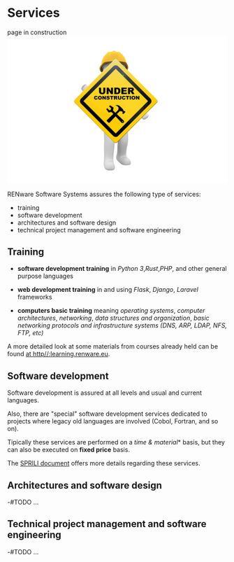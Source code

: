 # Services

page in construction
![wip picture](pictures/under_maintenance.png)

RENware Software Systems assures the following type of services:

* training
* software development
* architectures and software design
* technical project management and software engineering




## Training

* **software development training** in *Python 3*,*Rust*,*PHP*, and other general purpose languages 

* **web development training** in and using *Flask*, *Django*, *Laravel* frameworks

* **computers basic training** meaning *operating systems*, *computer architectures*, *networking*, *data structures and organization*, *basic networking protocols and infrastructure systems (DNS, ARP, LDAP, NFS, FTP, etc)*


A more detailed look at some materials from courses already held can be found [at http//:learning.renware.eu](http//:learning.renware.eu).

 



## Software development

Software development is assured at all levels and usual and current languages.

Also, there are "special" software development services dedicated to projects where legacy old languages are involved (Cobol, Fortran, and so on).

Tipically these services are performed on a **time* & material** basis, but they can also be executed on **fixed price** basis.

The [SPRILI document](ready-made-docs/RENware_SPRILI_Standard_Price_List_EN.pdf) offers more details regarding these services.





## Architectures and software design

-#TODO ...





## Technical project management and software engineering
 
-#TODO ...





